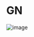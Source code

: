 # GN
![image](https://user-images.githubusercontent.com/61766432/150103223-d1143f96-f23d-4089-b416-91cfc51db528.png)
